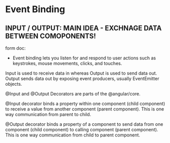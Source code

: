 # Event Binding
## INPUT / OUTPUT: MAIN IDEA - EXCHNAGE DATA BETWEEN COMOPONENTS!

form doc:
- Event binding lets you listen for and respond to user actions such as keystrokes, mouse movements, clicks, and touches.

Input is used to receive data in whereas Output is used to send data out. Output sends data out by exposing event producers, usually EventEmitter objects.

@Input and @Output Decorators are parts of the @angular/core.

@Input decorator binds a property within one component (child component) to receive a value from another component (parent component). This is one way communication from parent to child.

@Output decorator binds a property of a component to send data from one component (child component) to calling component (parent component). This is one way communication from child to parent component.